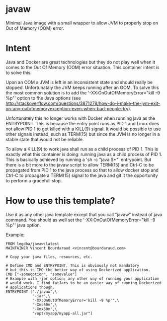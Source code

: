 # javaw
Minimal Java image with a small wrapper to allow JVM to properly stop on Out of Memory (OOM) error.

# Intent
Java and Docker are great technologies but they do not play well when it comes to the Out Of Memory (OOM)
error situation. This container intent is to solve this.

Upon an OOM a JVM is left in an inconsistent state and should really be stopped. Unfortunataly the JVM
keeps running after an OOM. To solve this the most common solution is to add the '-XX:OnOutOfMemoryError="kill -9 %p"'
option to fhe Java options (see http://stackoverflow.com/questions/3871278/how-do-i-make-the-jvm-exit-on-any-outofmemoryexception-even-when-bad-people-try).

Unfortunately this no longer works with Docker when running java as the ENTRYPOINT. This is because the entry point runs as PID 1
and Linux does not allow PID 1 to get killed with a KILL(9) signal. It would be possible to use other signals instead, such as TERM(15)
but since the JVM is no longer in a stable state that would not be reliable.

To allow a KILL(9) to work java shall run as a child process of PID 1. This is exactly what this container is doing: running java as a child
process of PID 1. This is basically achieved by running a 'sh -c "java $*"' entrypoint. But there is a bit more to the javaw script to
allow TERM(15) and Ctrl-C to be propagated from PID 1 to the java process so that to allow docker stop and Ctrl-C to propagate a TERM(15)
signal to the java and git it the opportunity to perform a gracefull stop.

# How to use this template?
Use it as any other java template except that you call "javaw" instead of java command.
You should as well set the '-XX:OnOutOfMemoryError="kill -9 %p"' java option.

Example:
```
FROM legdba/javaw:latest
MAINTAINER Vincent Bourdaraud <vincent@bourdaraud.com>

# Copy your java files, resources, etc.

# Define CMD and ENTRYPOINT. This is obviously not mandatory
# but this is IMO the better way of using Dockerized application.
CMD ["-someoption", "somevalue"]
# Example with -jar option; any other way of running your application
# would work. I find fatJars to be an easier way of running Dockerized
# applications though.
ENTRYPOINT ["./javaw",\
            "-jar",\
            "-XX:OnOutOfMemoryError='kill -9 %p'",\
            "-Xms50m",\
            "-Xmx50m",\
            "/opt/myapp/myapp-all.jar"]
```
